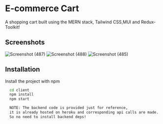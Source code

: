 # E-commerce Cart

A shopping cart built using the MERN stack,
Tailwind CSS,MUI and Redux-Toolkit!

## Screenshots

![Screenshot (487)](https://user-images.githubusercontent.com/91549538/175773953-5efa800c-a924-45f5-818c-e7ad0a86188c.jpg)
![Screenshot (488)](https://user-images.githubusercontent.com/91549538/175773957-a96359ab-3e86-4197-88e3-074995d15f19.jpg)
![Screenshot (485)](https://user-images.githubusercontent.com/91549538/175773960-6d3000d7-77fc-4ea7-9257-caae32bfd1e9.jpg)

## Installation

Install the project with npm

```bash
  cd client
  npm install
  npm start

  NOTE: The backend code is provided just for reference,
  it is already hosted on heroku and corresponding api calls are made.
  So no need to install backend deps!
```
